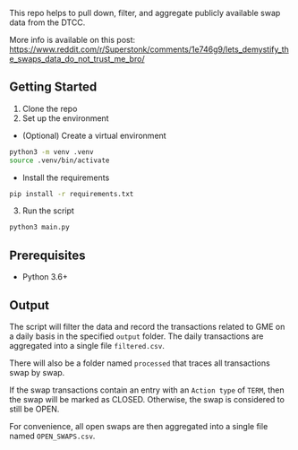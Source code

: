This repo helps to pull down, filter, and aggregate publicly available swap data from the DTCC.

More info is available on this post:
https://www.reddit.com/r/Superstonk/comments/1e746g9/lets_demystify_the_swaps_data_do_not_trust_me_bro/

## Getting Started

1. Clone the repo
2. Set up the environment

- (Optional) Create a virtual environment

```bash
python3 -m venv .venv
source .venv/bin/activate
```

- Install the requirements

```bash
pip install -r requirements.txt
```

3. Run the script

```bash
python3 main.py
```

## Prerequisites

- Python 3.6+

## Output

The script will filter the data and record the transactions related to GME on a daily basis in the specified `output` folder.
The daily transactions are aggregated into a single file `filtered.csv`.

There will also be a folder named `processed` that traces all transactions swap by swap.

If the swap transactions contain an entry with an `Action type` of `TERM`, then the swap will be marked as CLOSED.
Otherwise, the swap is considered to still be OPEN.

For convenience, all open swaps are then aggregated into a single file named `OPEN_SWAPS.csv`.
